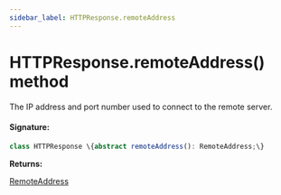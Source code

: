 ```yaml
---
sidebar_label: HTTPResponse.remoteAddress
---
```


# HTTPResponse.remoteAddress() method

The IP address and port number used to connect to the remote server.

#### Signature:

```typescript
class HTTPResponse \{abstract remoteAddress(): RemoteAddress;\}
```

**Returns:**

[RemoteAddress](./puppeteer.remoteaddress.md)
